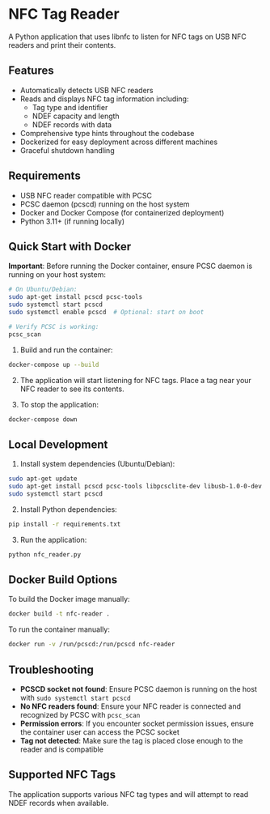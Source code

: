 # NFC Tag Reader

A Python application that uses libnfc to listen for NFC tags on USB NFC readers and print their contents.

## Features

- Automatically detects USB NFC readers
- Reads and displays NFC tag information including:
  - Tag type and identifier
  - NDEF capacity and length
  - NDEF records with data
- Comprehensive type hints throughout the codebase
- Dockerized for easy deployment across different machines
- Graceful shutdown handling

## Requirements

- USB NFC reader compatible with PCSC
- PCSC daemon (pcscd) running on the host system
- Docker and Docker Compose (for containerized deployment)
- Python 3.11+ (if running locally)

## Quick Start with Docker

**Important**: Before running the Docker container, ensure PCSC daemon is running on your host system:

```bash
# On Ubuntu/Debian:
sudo apt-get install pcscd pcsc-tools
sudo systemctl start pcscd
sudo systemctl enable pcscd  # Optional: start on boot

# Verify PCSC is working:
pcsc_scan
```

1. Build and run the container:
```bash
docker-compose up --build
```

2. The application will start listening for NFC tags. Place a tag near your NFC reader to see its contents.

3. To stop the application:
```bash
docker-compose down
```

## Local Development

1. Install system dependencies (Ubuntu/Debian):
```bash
sudo apt-get update
sudo apt-get install pcscd pcsc-tools libpcsclite-dev libusb-1.0-0-dev pkg-config
sudo systemctl start pcscd
```

2. Install Python dependencies:
```bash
pip install -r requirements.txt
```

3. Run the application:
```bash
python nfc_reader.py
```

## Docker Build Options

To build the Docker image manually:
```bash
docker build -t nfc-reader .
```

To run the container manually:
```bash
docker run -v /run/pcscd:/run/pcscd nfc-reader
```

## Troubleshooting

- **PCSCD socket not found**: Ensure PCSC daemon is running on the host with `sudo systemctl start pcscd`
- **No NFC readers found**: Ensure your NFC reader is connected and recognized by PCSC with `pcsc_scan`
- **Permission errors**: If you encounter socket permission issues, ensure the container user can access the PCSC socket
- **Tag not detected**: Make sure the tag is placed close enough to the reader and is compatible

## Supported NFC Tags

The application supports various NFC tag types and will attempt to read NDEF records when available.